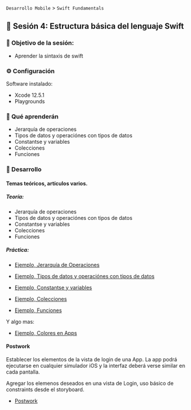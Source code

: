 
`Desarrollo Mobile` > `Swift Fundamentals`
 
## :wave: Sesión 4: Estructura básica del lenguaje Swift  

### 🎯 Objetivo de la sesión:

- Aprender la sintaxis de swift

### ⚙ Configuración

Software instalado:

- Xcode 12.5.1
- Playgrounds 

### 🎯 Qué aprenderán

- Jerarquía de operaciones
- Tipos de datos y operaciónes con tipos de datos
- Constantse y variables
- Colecciones
- Funciones

### 🎩 Desarrollo

#### Temas teóricos, artículos varios.

##### Teoría:

- Jerarquía de operaciones
- Tipos de datos y operaciónes con tipos de datos
- Constantse y variables
- Colecciones
- Funciones

##### Práctica:

- [Ejemplo, Jerarquía de Operaciones](Ejemplo-01)

- [Ejemplo, Tipos de datos y operaciónes con tipos de datos](Ejemplo-02)

- [Ejemplo, Constantse y variables](Ejemplo-03)

- [Ejemplo, Colecciones](Ejemplo-04)

- [Ejemplo, Funciones](Ejemplo-05)

Y algo mas:

- [Ejemplo, Colores en Apps](Ejemplo-03)

#### Postwork

Establecer los elementos de la vista de login de una App. 
La app podrá ejecutarse en cualquier simulador iOS y la interfaz deberá verse similar en cada pantalla.

Agregar los elemenos deseados en una vista de Login, uso básico de constraints desde el storyboard.

- [Postwork](Postwork)
